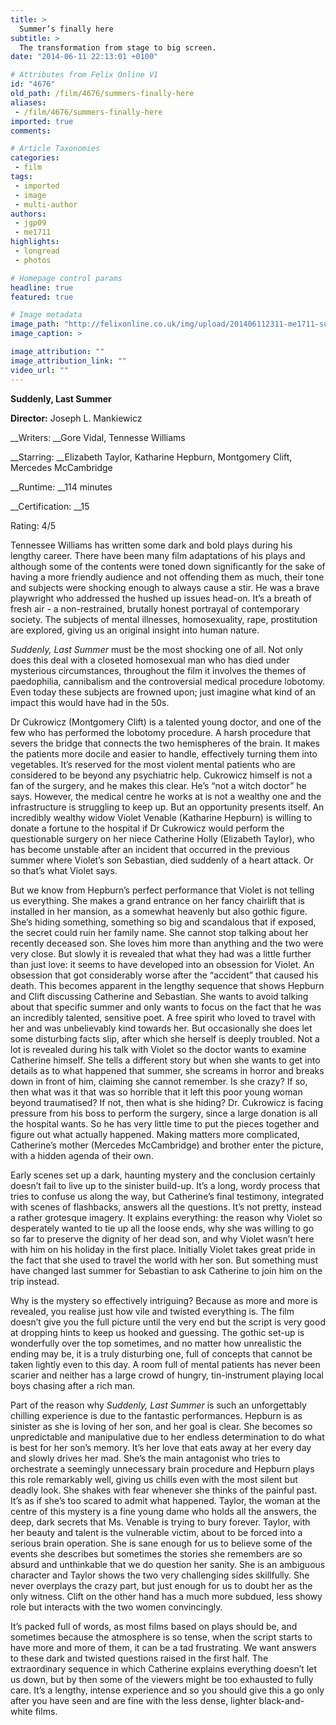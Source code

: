 ```yaml
---
title: >
  Summer’s finally here
subtitle: >
  The transformation from stage to big screen.
date: "2014-06-11 22:13:01 +0100"

# Attributes from Felix Online V1
id: "4676"
old_path: /film/4676/summers-finally-here
aliases:
 - /film/4676/summers-finally-here
imported: true
comments:

# Article Taxonomies
categories:
 - film
tags:
 - imported
 - image
 - multi-author
authors:
 - jgp09
 - me1711
highlights:
 - longread
 - photos

# Homepage control params
headline: true
featured: true

# Image metadata
image_path: "http://felixonline.co.uk/img/upload/201406112311-me1711-suddenly-last-summer-hepburn.jpg"
image_caption: >

image_attribution: ""
image_attribution_link: ""
video_url: ""
---
```


__Suddenly, Last Summer__

__Director:__ Joseph L. Mankiewicz

__Writers: __Gore Vidal, Tennesse Williams

__Starring: __Elizabeth Taylor, Katharine Hepburn, Montgomery Clift, Mercedes McCambridge

__Runtime: __114 minutes

__Certification: __15

Rating: 4/5

Tennessee Williams has written some dark and bold plays during his lengthy career. There have been many film adaptations of his plays and although some of the contents were toned down significantly for the sake of having a more friendly audience and not offending them as much, their tone and subjects were shocking enough to always cause a stir. He was a brave playwright who addressed the hushed up issues head-on. It’s a breath of fresh air - a non-restrained, brutally honest portrayal of contemporary society. The subjects of mental illnesses, homosexuality, rape, prostitution are explored, giving us an original insight into human nature.

_Suddenly, Last Summer_ must be the most shocking one of all. Not only does this deal with a closeted homosexual man who has died under mysterious circumstances, throughout the film it involves the themes of paedophilia, cannibalism and the controversial medical procedure lobotomy. Even today these subjects are frowned upon; just imagine what kind of an impact this would have had in the 50s.

Dr Cukrowicz (Montgomery Clift) is a talented young doctor, and one of the few who has performed the lobotomy procedure. A harsh procedure that severs the bridge that connects the two hemispheres of the brain. It makes the patients more docile and easier to handle, effectively turning them into vegetables. It’s reserved for the most violent mental patients who are considered to be beyond any psychiatric help. Cukrowicz himself is not a fan of the surgery, and he makes this clear. He’s “not a witch doctor” he says. However, the medical centre he works at is not a wealthy one and the infrastructure is struggling to keep up. But an opportunity presents itself. An incredibly wealthy widow Violet Venable (Katharine Hepburn) is willing to donate a fortune to the hospital if Dr Cukrowicz would perform the questionable surgery on her niece Catherine Holly (Elizabeth Taylor), who has become unstable after an incident that occurred in the previous summer where Violet’s son Sebastian, died suddenly of a heart attack. Or so that’s what Violet says.

But we know from Hepburn’s perfect performance that Violet is not telling us everything. She makes a grand entrance on her fancy chairlift that is installed in her mansion, as a somewhat heavenly but also gothic figure. She’s hiding something, something so big and scandalous that if exposed, the secret could ruin her family name. She cannot stop talking about her recently deceased son. She loves him more than anything and the two were very close. But slowly it is revealed that what they had was a little further than just love: it seems to have developed into an obsession for Violet. An obsession that got considerably worse after the “accident” that caused his death. This becomes apparent in the lengthy sequence that shows Hepburn and Clift discussing Catherine and Sebastian. She wants to avoid talking about that specific summer and only wants to focus on the fact that he was an incredibly talented, sensitive poet. A free spirit who loved to travel with her and was unbelievably kind towards her. But occasionally she does let some disturbing facts slip, after which she herself is deeply troubled. Not a lot is revealed during his talk with Violet so the doctor wants to examine Catherine himself. She tells a different story but when she wants to get into details as to what happened that summer, she screams in horror and breaks down in front of him, claiming she cannot remember. Is she crazy? If so, then what was it that was so horrible that it left this poor young woman beyond traumatised? If not, then what is she hiding? Dr. Cukrowicz is facing pressure from his boss to perform the surgery, since a large donation is all the hospital wants. So he has very little time to put the pieces together and figure out what actually happened. Making matters more complicated, Catherine’s mother (Mercedes McCambridge) and brother enter the picture, with a hidden agenda of their own.

Early scenes set up a dark, haunting mystery and the conclusion certainly doesn’t fail to live up to the sinister build-up. It’s a long, wordy process that tries to confuse us along the way, but Catherine’s final testimony, integrated with scenes of flashbacks, answers all the questions. It’s not pretty, instead a rather grotesque imagery. It explains everything: the reason why Violet so desperately wanted to tie up all the loose ends, why she was willing to go so far to preserve the dignity of her dead son, and why Violet wasn’t here with him on his holiday in the first place. Initially Violet takes great pride in the fact that she used to travel the world with her son. But something must have changed last summer for Sebastian to ask Catherine to join him on the trip instead.

Why is the mystery so effectively intriguing? Because as more and more is revealed, you realise just how vile and twisted everything is. The film doesn’t give you the full picture until the very end but the script is very good at dropping hints to keep us hooked and guessing. The gothic set-up is wonderfully over the top sometimes, and no matter how unrealistic the ending may be, it is a truly disturbing one, full of concepts that cannot be taken lightly even to this day. A room full of mental patients has never been scarier and neither has a large crowd of hungry, tin-instrument playing local boys chasing after a rich man.

Part of the reason why _Suddenly, Last Summer_ is such an unforgettably chilling experience is due to the fantastic performances. Hepburn is as sinister as she is loving of her son, and her goal is clear. She becomes so unpredictable and manipulative due to her endless determination to do what is best for her son’s memory. It’s her love that eats away at her every day and slowly drives her mad. She’s the main antagonist who tries to orchestrate a seemingly unnecessary brain procedure and Hepburn plays this role remarkably well, giving us chills even with the most silent but deadly look. She shakes with fear whenever she thinks of the painful past. It’s as if she’s too scared to admit what happened. Taylor, the woman at the centre of this mystery is a fine young dame who holds all the answers, the deep, dark secrets that Ms. Venable is trying to bury forever. Taylor, with her beauty and talent is the vulnerable victim, about to be forced into a serious brain operation. She is sane enough for us to believe some of the events she describes but sometimes the stories she remembers are so absurd and unthinkable that we do question her sanity. She is an ambiguous character and Taylor shows the two very challenging sides skillfully. She never overplays the crazy part, but just enough for us to doubt her as the only witness. Clift on the other hand has a much more subdued, less showy role but interacts with the two women convincingly.

It’s packed full of words, as most films based on plays should be, and sometimes because the atmosphere is so tense, when the script starts to have more and more of them, it can be a tad frustrating. We want answers to these dark and twisted questions raised in the first half. The extraordinary sequence in which Catherine explains everything doesn’t let us down, but by then some of the viewers might be too exhausted to fully care. It’s a lengthy, intense experience and so you should give this a go only after you have seen and are fine with the less dense, lighter black-and-white films.

